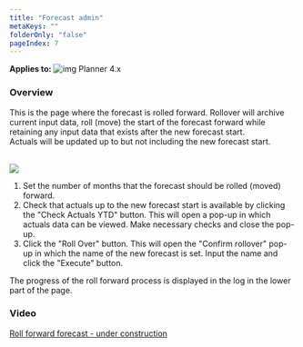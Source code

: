 ```yaml
---
title: "Forecast admin"
metaKeys: ""
folderOnly: "false"
pageIndex: 7
---
```


**Applies to:** ![img](https://profitbasedocs.blob.core.windows.net/icons/yes-icon.png) Planner 4.x

### Overview
This is the page where the forecast is rolled forward. Rollover will archive current input data, roll (move) the start of the forecast forward while retaining any input data that exists after the new forecast start.<br/>
Actuals will be updated up to but not including the new forecast start.<br/>
<br/>

![](https://profitbasedocs.blob.core.windows.net/plannerimages/rollover.JPG)

1. Set the number of months that the forecast should be rolled (moved) forward. 
2. Check that actuals up to the new forecast start is available by clicking the "Check Actuals YTD" button. This will open a pop-up in which actuals data can be viewed. Make necessary checks and close the pop-up.<br/>
3. Click the "Roll Over" button. This will open the "Confirm rollover" pop-up in which the name of the new forecast is set. Input the name and click the "Execute" button.<br/>

The progress of the roll forward process is displayed in the log in the lower part of the page.

### Video
[Roll forward forecast - under construction](#)

<br/>
